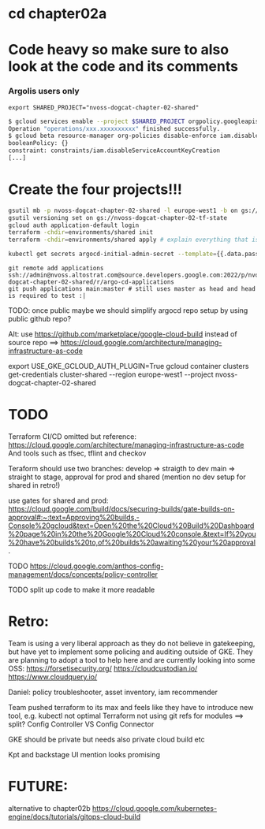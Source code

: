 # cd chapter02a

# Code heavy so make sure to also look at the code and its comments

### Argolis users only
`export SHARED_PROJECT="nvoss-dogcat-chapter-02-shared"`
```bash
$ gcloud services enable --project $SHARED_PROJECT orgpolicy.googleapis.com
Operation "operations/xxx.xxxxxxxxxx" finished successfully.
$ gcloud beta resource-manager org-policies disable-enforce iam.disableServiceAccountKeyCreation --project=$SHARED_PROJECT
booleanPolicy: {}
constraint: constraints/iam.disableServiceAccountKeyCreation
[...]
```

# Create the four projects!!!

```bash
gsutil mb -p nvoss-dogcat-chapter-02-shared -l europe-west1 -b on gs://nvoss-dogcat-chapter-02-tf-state
gsutil versioning set on gs://nvoss-dogcat-chapter-02-tf-state
gcloud auth application-default login
terraform -chdir=environments/shared init 
terraform -chdir=environments/shared apply # explain everything that is created!

kubectl get secrets argocd-initial-admin-secret --template={{.data.password}} | base64 --decode
```

```
git remote add applications ssh://admin@nvoss.altostrat.com@source.developers.google.com:2022/p/nvoss-dogcat-chapter-02-shared/r/argo-cd-applications
git push applications main:master # still uses master as head and head is required to test :|
```

TODO: once public maybe we should simplify argocd repo setup by using public github repo?

Alt: use https://github.com/marketplace/google-cloud-build instead of source repo
==> https://cloud.google.com/architecture/managing-infrastructure-as-code


export USE_GKE_GCLOUD_AUTH_PLUGIN=True
gcloud container clusters get-credentials cluster-shared --region europe-west1 --project nvoss-dogcat-chapter-02-shared


# TODO

Terraform CI/CD omitted but reference: https://cloud.google.com/architecture/managing-infrastructure-as-code
And tools such as tfsec, tflint and checkov 

Teraform should use two branches:
develop => straigth to dev
main => straight to stage, approval for prod and shared (mention no dev setup for shared in retro!)

use gates for shared and prod: https://cloud.google.com/build/docs/securing-builds/gate-builds-on-approval#:~:text=Approving%20builds,-Console%20gcloud&text=Open%20the%20Cloud%20Build%20Dashboard%20page%20in%20the%20Google%20Cloud%20console.&text=If%20you%20have%20builds%20to,of%20builds%20awaiting%20your%20approval.


TODO https://cloud.google.com/anthos-config-management/docs/concepts/policy-controller

TODO split up code to make it more readable

# Retro:

Team is using a very liberal approach as they do not believe in gatekeeping, but have yet to implement some policing and auditing outside of GKE.
They are planning to adopt a tool to help here and are currently looking into some OSS:
https://forsetisecurity.org/
https://cloudcustodian.io/
https://www.cloudquery.io/

Daniel: policy troubleshooter, asset inventory, iam recommender

Team pushed terraform to its max and feels like they have to introduce new tool, e.g. kubectl not optimal
Terraform not using git refs for modules ==> split?
Config Controller VS Config Connector

GKE should be private but needs also private cloud build etc

Kpt and backstage UI mention looks promising

# FUTURE:

 alternative to chapter02b https://cloud.google.com/kubernetes-engine/docs/tutorials/gitops-cloud-build
